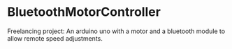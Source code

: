 # BluetoothMotorController
Freelancing project: An arduino uno with a motor and a bluetooth module to allow remote speed adjustments.
